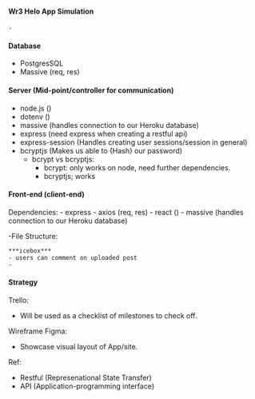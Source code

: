 #### Wr3 Helo App Simulation

    - 


#### Database
- PostgresSQL
- Massive (req, res)


#### Server (Mid-point/controller for communication)
 - node.js ()
 - dotenv ()
 - massive (handles connection to our Heroku database)
 - express (need express when creating a restful api)
 - express-session (Handles creating user sessions/session in general)
 - bcryptjs (Makes us able to {Hash} our password)
    - bcrypt vs bcryptjs: 
        - bcrypt: only works on node, need further dependencies.
        - bcryptjs; works 

 #### Front-end (client-end)
 Dependencies:
    - express
    - axios (req, res)
    - react ()
    - massive (handles connection to our Heroku database)


-File Structure:



    ***icebox***
    - users can comment on uploaded post
    - 


#### Strategy 

Trello:
- Will be used as a checklist of milestones to check off. 

Wireframe Figma:
- Showcase visual layout of App/site. 


Ref:
- Restful (Represenational State Transfer) 
- API (Application-programming interface)



